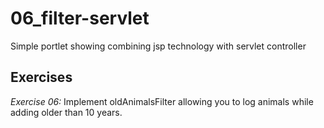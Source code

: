 # 06_filter-servlet
Simple portlet showing combining jsp technology with servlet controller


## Exercises

*Exercise 06:*
Implement oldAnimalsFilter allowing you to log animals while adding older than 10 years.
